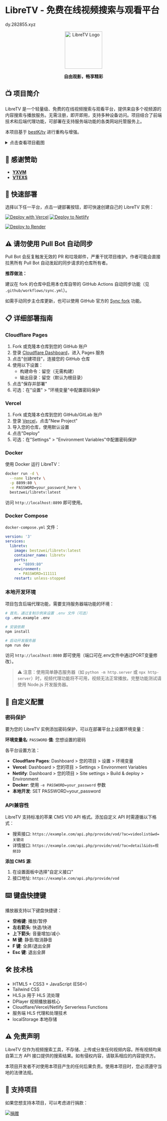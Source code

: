 # LibreTV - 免费在线视频搜索与观看平台
dy.282855.xyz

<div align="center">
  <img src="image/logo.png" alt="LibreTV Logo" width="120">
  <br>
  <p><strong>自由观影，畅享精彩</strong></p>
</div>

## 📺 项目简介

LibreTV 是一个轻量级、免费的在线视频搜索与观看平台，提供来自多个视频源的内容搜索与播放服务。无需注册，即开即用，支持多种设备访问。项目结合了前端技术和后端代理功能，可部署在支持服务端功能的各类网站托管服务上。

本项目基于 [bestK/tv](https://github.com/bestK/tv) 进行重构与增强。

<details>
  <summary>点击查看项目截图</summary>
  <img src="https://github.com/user-attachments/assets/df485345-e83b-4564-adf7-0680be92d3c7" alt="项目截图" style="max-width:600px">
</details>

## 🥇 感谢赞助

- **[YXVM](https://yxvm.com)**  
- **[VTEXS](https://vtexs.com)**

## 🚀 快速部署

选择以下任一平台，点击一键部署按钮，即可快速创建自己的 LibreTV 实例：

[![Deploy with Vercel](https://vercel.com/button)](https://vercel.com/new/clone?repository-url=https%3A%2F%2Fgithub.com%2FLibreSpark%2FLibreTV) [![Deploy to Netlify](https://www.netlify.com/img/deploy/button.svg)](https://app.netlify.com/start/deploy?repository=https://github.com/LibreSpark/LibreTV) 

[![Deploy to Render](https://render.com/images/deploy-to-render-button.svg)](https://render.com/deploy?repo=https://github.com/LibreSpark/LibreTV) 

## ⚠️ 请勿使用 Pull Bot 自动同步

Pull Bot 会反复触发无效的 PR 和垃圾邮件，严重干扰项目维护。作者可能会直接拉黑所有 Pull Bot 自动发起的同步请求的仓库所有者。

**推荐做法：**

建议在 fork 的仓库中启用本仓库自带的 GitHub Actions 自动同步功能（见 `.github/workflows/sync.yml`）。 

如需手动同步主仓库更新，也可以使用 GitHub 官方的 [Sync fork](https://docs.github.com/cn/github/collaborating-with-issues-and-pull-requests/syncing-a-fork) 功能。


## 📋 详细部署指南

### Cloudflare Pages

1. Fork 或克隆本仓库到您的 GitHub 账户
2. 登录 [Cloudflare Dashboard](https://dash.cloudflare.com/)，进入 Pages 服务
3. 点击"创建项目"，连接您的 GitHub 仓库
4. 使用以下设置：
   - 构建命令：留空（无需构建）
   - 输出目录：留空（默认为根目录）
5. 点击"保存并部署"
6. 可选：在"设置" > "环境变量"中配置密码保护

### Vercel

1. Fork 或克隆本仓库到您的 GitHub/GitLab 账户
2. 登录 [Vercel](https://vercel.com/)，点击"New Project"
3. 导入您的仓库，使用默认设置
4. 点击"Deploy"
5. 可选：在"Settings" > "Environment Variables"中配置密码保护


### Docker

使用 Docker 运行 LibreTV：

```bash
docker run -d \
  --name libretv \
  -p 8899:80 \
  -e PASSWORD=your_password_here \
  bestzwei/libretv:latest
```

访问 `http://localhost:8899` 即可使用。

### Docker Compose

 `docker-compose.yml` 文件：

```yaml
version: '3'
services:
  libretv:
    image: bestzwei/libretv:latest
    container_name: libretv
    ports:
      - "8899:80"
    environment:
      - PASSWORD=111111
    restart: unless-stopped
```

### 本地开发环境

项目包含后端代理功能，需要支持服务器端功能的环境：

```bash
# 首先，通过复制示例来设置 .env 文件（可选）
cp .env.example .env

# 安装依赖
npm install

# 启动开发服务器
npm run dev
```

访问 `http://localhost:8080` 即可使用（端口可在.env文件中通过PORT变量修改）。

> ⚠️ 注意：使用简单静态服务器（如 `python -m http.server` 或 `npx http-server`）时，视频代理功能将不可用，视频无法正常播放。完整功能测试请使用 Node.js 开发服务器。

## 🔧 自定义配置

### 密码保护

要为您的 LibreTV 实例添加密码保护，可以在部署平台上设置环境变量：

**环境变量名**: `PASSWORD` 
**值**: 您想设置的密码

各平台设置方法：

- **Cloudflare Pages**: Dashboard > 您的项目 > 设置 > 环境变量
- **Vercel**: Dashboard > 您的项目 > Settings > Environment Variables
- **Netlify**: Dashboard > 您的项目 > Site settings > Build & deploy > Environment
- **Docker**: 使用 `-e PASSWORD=your_password` 参数
- **本地开发**: SET PASSWORD=your_password

### API兼容性

LibreTV 支持标准的苹果 CMS V10 API 格式。添加自定义 API 时需遵循以下格式：
- 搜索接口: `https://example.com/api.php/provide/vod/?ac=videolist&wd=关键词`
- 详情接口: `https://example.com/api.php/provide/vod/?ac=detail&ids=视频ID`

**添加 CMS 源**:
1. 在设置面板中选择"自定义接口"
2. 接口地址: `https://example.com/api.php/provide/vod`

## ⌨️ 键盘快捷键

播放器支持以下键盘快捷键：

- **空格键**: 播放/暂停
- **左右箭头**: 快退/快进
- **上下箭头**: 音量增加/减小
- **M 键**: 静音/取消静音
- **F 键**: 全屏/退出全屏
- **Esc 键**: 退出全屏

## 🛠️ 技术栈

- HTML5 + CSS3 + JavaScript (ES6+)
- Tailwind CSS
- HLS.js 用于 HLS 流处理
- DPlayer 视频播放器核心
- Cloudflare/Vercel/Netlify Serverless Functions
- 服务端 HLS 代理和处理技术
- localStorage 本地存储

## ⚠️ 免责声明

LibreTV 仅作为视频搜索工具，不存储、上传或分发任何视频内容。所有视频均来自第三方 API 接口提供的搜索结果。如有侵权内容，请联系相应的内容提供方。

本项目开发者不对使用本项目产生的任何后果负责。使用本项目时，您必须遵守当地的法律法规。

## 💝 支持项目

如果您想支持本项目，可以考虑进行捐款：

[![捐赠](https://img.shields.io/badge/捐赠-UNICEF-1a85ff?style=for-the-badge&logo=unicef)](https://www.unicef.org/zh)
